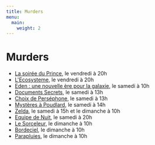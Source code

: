 ```yaml
---
title: Murders
menu:
  main:
    weight: 2
---
```


# Murders
  - [La soirée du Prince](prince), le vendredi à 20h
  - [L'Ecosysteme](ecosysteme), le vendredi à 20h
  - [Eden : une nouvelle ère pour la galaxie](eden), le samedi à 10h
  - [Documents Secrets](documents-secrets), le samedi à 13h
  - [Choix de Perséphone](choix-de-persephone), le samedi à 13h
  - [Mystères à Poudlard](poudlard), le samedi à 14h
  - [Zelda](zelda), le samedi à 15h et le dimanche à 10h
  - [Equipe de Nuit](equipe-de-nuit), le samedi à 20h
  - [Le Sorceleur](sorceleur), le dimanche à 10h
  - [Bordeciel](bordeciel), le dimanche à 10h
  - [Parapluies](parapluies), le dimanche à 10h